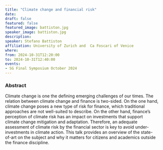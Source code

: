 ```yaml
---
title: "Climate change and financial risk"
date:
draft: false
featured: false
featured_image: battiston.jpg
speaker_image: battiston.jpg
description:
speaker: Stefano Battiston 
affiliation: University of Zurich and  Ca Foscari of Venice
where:
from: 2024-10-31T12:20:00
to: 2024-10-31T12:40:00
events:
- SG Final Symposium October 2024 
---
```



### Abstract

Climate change is one the defining emerging challenges of our times. The relation between climate change and finance is two-sided. On the one hand, climate change poses a new type of risk for finance, which traditional approaches are not well-suited to describe. On the other hand, finance’s perception of climate risk has an impact on investments that support climate change mitigation and adaptation. Therefore, an adequate assessment of climate risk by the financial sector is key to avoid under-investments in climate action. This talk provides an overview of the state-of-art on the subject and why it matters for citizens and academics outside the finance discipline.

